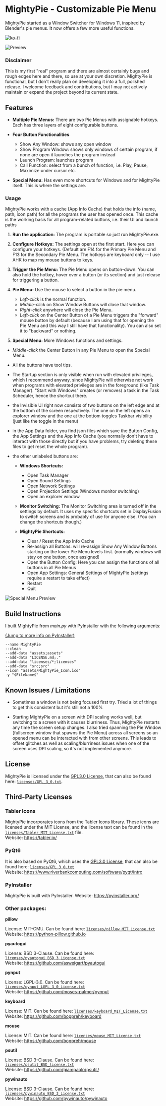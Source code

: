 # MightyPie - Customizable Pie Menu

MightyPie started as a Window Switcher for Windows 11, inspired by Blender's pie menus. It now offers a few more useful functions.

[![ko-fi](https://ko-fi.com/img/githubbutton_sm.svg)](https://ko-fi.com/rayzorblade23)

![Preview](assets/preview_images/Pie_Preview_1.png)

### Disclaimer

This is my first "real" program and there are almost certainly bugs and rough edges here and there, so use at your own discretion. MightyPie is functional, but I don't really plan on developing it into a full, polished release. I welcome feedback and contributions, but I may not actively maintain or expand the project beyond its current state.

## Features

*   **Multiple Pie Menus:** There are two Pie Menus with assignable hotkeys. Each has three layers of eight configurable buttons.

*   **Four Button Functionalities**
    - Show Any Window: shows any open window
    - Show Program Window: shows only windows of certain program, if none are open it launches the program instead
    - Launch Program: launches program
    - Call Function: select from a bunch of function, i.e. Play, Pause, Maximize under cursor etc.

*   **Special Menu:** Has even more shortcuts for Windows and for MightyPie itself. This is where the settings are.


### Usage

MightyPie works with a cache (App Info Cache) that holds the info (name, path, icon path) for all the programs the user has opened once. This cache is the working basis for all program-related buttons, i.e. their UI and launch paths

1.  **Run the application:** The program is portable so just run MightyPie.exe.


2.  **Configure Hotkeys:** The settings open at the first start. Here you can configure your hotkeys. (Default are F14 for the Primary Pie Menu and F13 for the Secondary Pie Menu. The hotkeys are keyboard only -- I use AHK to map my mouse buttons to keys.


3.  **Trigger the Pie Menu:** The Pie Menu opens on button-down. You can also hold the hotkey, hover over a button (or its section) and just release for triggering a button.


4.  **Pie Menu:** Use the mouse to select a button in the pie menu. 
    - _Left-click_ is the normal function.
    - _Middle-click_ on Show Window Buttons will close that window.
    - _Right-click_ anywhere will close the Pie Menu.
    - _Left-click_ on the Center Button of a Pie Menu triggers the "forward" mouse button by default (because I am using that for opening the Pie Menu and this way I still have that functionality). You can also set it to "backward" or nothing.


5.  **Special Menu:** More Windows functions and settings.


 - _Middle-click_ the Center Button in any Pie Menu to open the Special Menu.
 - All the buttons have tool tips.


 - The Startup section is only visible when run with elevated privileges, which I recommend anyway, since MightyPie will otherwise not work when programs with elevated privileges are in the foreground (like Task Manager). "Start with Windows" creates (or removes) a task in the Task Scheduler, hence the shortcut there.


 - the Invisible UI right now consists of two buttons on the left edge and at the bottom of the screen respectively. The one on the left opens an explorer window and the one at the bottom toggles Taskbar visibility (just like the toggle in the menu)
 - in the App Data folder, you find json files which save the Button Config, the App Settings and the App Info Cache (you normally don't have to interact with those directly but if you have problems, try deleting these files to get reset the whole program).


 - the other unlabeled buttons are:
   - **Windows Shortcuts:** 
     - Open Task Manager
     - Open Sound Settings
     - Open Network Settings
     - Open Projection Settings (Windows monitor switching)
     - Open an explorer window
   

   - **Monitor Switching:** The Monitor Switching area is turned off in the settings by default. It uses my specific shortcuts set in DisplayFusion to switch screens and is probably of use for anyone else. (You can change the shortcuts though.)


   - **MightyPie Shortcuts:**
     - Clear / Reset the App Info Cache
     - Re-assign all Buttons: will re-assign Show Any Window Buttons starting on the lower Pie Menu levels first. (normally windows will stay on one button, once assigned)
     - Open the Button Config: Here you can assign the functions of all buttons in all Pie Menus
     - Open App Settings: General Settings of MightyPie (settings require a restart to take effect)
     - Restart
     - Quit
 


![Special Menu Preview](assets/preview_images/Special_Menu_Preview_1.png)

## Build Instructions

I built MightyPie from _main.py_ with PyInstaller with the following arguments:

[(Jump to more info on PyInstaller)](#pyinstaller)

```
--name MightyPie
--clean
--add-data "assets;assets"
--add-data "LICENSE.md;."
--add-data "licenses/*;licenses"
--add-data "src;src"
--icon "assets/MightyPie_Icon.ico"
-y "$FileName$"
```

## Known Issues / Limitations

- Sometimes a window is not being focused first try. Tried a lot of things to get this consistent but it's still not a 100%


- Starting MightyPie on a screen with DPI scaling works well, but switching to a screen with it causes blurriness. Thus, MightyPie  restarts any time the screen setup changes. I also tried spanning the Pie Window (fullscreen window that spawns the Pie Menu) across all screens so an opened menu can be interacted with from other screens. This leads to offset glitches as well as scaling/blurriness issues when one of the screen uses DPI scaling, so it's not implemented anymore.

## License

MightyPie is licensed under the [GPL3.0 License](https://www.gnu.org/licenses/gpl-3.0.en.html), that can also be found here: [`licenses/GPL_3_0.txt`](licenses/GPL_3_0.txt).

## Third-Party Licenses

### Tabler Icons

MightyPie incorporates icons from the Tabler Icons library. These icons are licensed under the MIT License, and the license text can be found in the [`licenses/Tabler_MIT_License.txt`](licenses/Tabler_MIT_License.txt) file.<br>
Website: https://tabler.io/

### PyQt6

It is also based on PyQt6, which uses the [GPL3.0 License](https://www.gnu.org/licenses/gpl-3.0.en.html), that can also be found here: [`licenses/GPL_3_0.txt`](licenses/GPL_3_0.txt)<br>
Website: https://www.riverbankcomputing.com/software/pyqt/intro

### PyInstaller

MightyPie is built with PyInstaller.
Website: https://pyinstaller.org/

### Other packages:

**pillow**

License: MIT-CMU. Can be found here: [`licenses/pillow_MIT_License.txt`](licenses/pillow_MIT_License.txt)<br>
Website: https://python-pillow.github.io

**pyautogui**

License: BSD 3-Clause. Can be found here: [`licenses/pyautogui_BSD_3_License.txt`](licenses/pyautogui_BSD_3_License.txt)<br>
Website: https://github.com/asweigart/pyautogui

**pynput**

License: LGPL-3.0. Can be found here: [`licenses/pynput_LGPL_3_0_License.txt`](licenses/pynput_LGPL_3_0_License.txt)<br>
Website: https://github.com/moses-palmer/pynput

**keyboard**

License: MIT. Can be found here: [`licenses/keyboard_MIT_License.txt`](licenses/keyboard_MIT_License.txt)<br>
Website: https://github.com/boppreh/keyboard

**mouse**

License: MIT. Can be found here: [`licenses/mouse_MIT_License.txt`](licenses/mouse_MIT_License.txt)<br>
Website: https://github.com/boppreh/mouse

**psutil**

License: BSD 3-Clause. Can be found here: [`licenses/psutil_BSD_license.txt`](licenses/psutil_BSD_License.txt)<br>
Website: https://github.com/giampaolo/psutil/

**pywinauto**

License: BSD 3-Clause. Can be found here: [`licenses/pywinauto_BSD_3_License.txt`](licenses/pywinauto_BSD_3_License.txt)<br>
Website: https://github.com/pywinauto/pywinauto